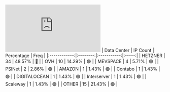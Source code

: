 ![Diagramm](https://github.com/obajay/StateSync-snapshots/blob/main/Projects/Sge/1/README.md)
| Data Center | IP Count | Percentage | Freq |
|:------------:|:--------:|:-----------:|:-----:|
| HETZNER | 34 | 48.57% | 🔴 |
| OVH | 10 | 14.29% | 🟢 |
| MEVSPACE | 4 | 5.71% | 🟢 |
| PSINet | 2 | 2.86% | 🟢 |
| AMAZON | 1 | 1.43% | 🟢 |
| Contabo | 1 | 1.43% | 🟢 |
| DIGITALOCEAN | 1 | 1.43% | 🟢 |
| Interserver | 1 | 1.43% | 🟢 |
| Scaleway | 1 | 1.43% | 🟢 |
| OTHER | 15 | 21.43% | 🟢 |